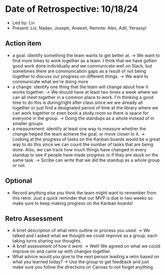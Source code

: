 # Date of Retrospective: 10/18/24

* Led by: Liv
* Present: Liv, Nadav, Joseph, Aneesh, Remote: Alex, Adil, Yerassyl 

## Action item

* a goal: identify something the team wants to get better at.
  -> We want to find more times to work together as a team. I think that we have gotten good work done individually and we communicate well on Slack, but sometimes there are communication gaps as a result of not being together to discuss our progress on different things.
  -> We want to communicate what we're doing more
* a change: identify one thing that the team will change about how it works together:
  -> We should have at least two times a week where we can all meet together in a common place to work. I'm thinking a good time to do this is during/right after class since we are already all together or just find a designated period of time at the library where we can work together or even book a study room so there is space for everyone in the group.
  -> Doing the standups as a whole instead of in smaller groups
* a measurement: identify at least one way to measure whether the change helped the team achieve the goal, or move closer to it.
  -> Looking at the progress of tasks on the Kanban boards would be a great way to do this since we can count the number of tasks that are being done. Also, we can track how much things have changed in every standup to see if people have made progress or if they are stuck on the same task.
  -> Scribe can write that we did the standup as a whole group or not.

## Optional

* Record anything else you think the team might want to remember from this retro: Just a quick reminder that our MVP is due in two weeks so make sure to keep making progress on the Kanban boards!

## Retro Assessment
* A brief description of what retro outline or process you used:
  -> We talked and I asked what we thought we could improve as a group, each taking turns sharing our thoughts.
* A brief assessment of how it went:
  -> Well! We agreed on what we could improve on and came up with changes together.
* What advice would you give to the next person leading a retro
  based on what you learned today?
  -> Use the group to get feedback and just make sure you follow the directions on Canvas to not forget anything
